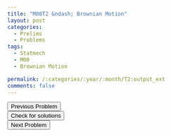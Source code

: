 ```yaml
---
title: "M00T2 &ndash; Brownian Motion"
layout: post
categories:
  - Prelims
  - Problems
tags:
  - Statmech
  - M00
  - Brownian Motion

permalink: /:categories/:year/:month/T2:output_ext
comments: false
---
```

<object data="2000M2T.pdf" type="application/pdf" width="100%" height="500"></object>

<div class='navbar'>
	<div float='left'><button onclick="window.location='T1.html'" >Previous Problem</button></div>
	<div float='center'><button onclick="window.location='https://princetonprelim.com/prelim/5/'">Check for solutions</button></div>
	<div float='right'><button onclick="window.location='T3.html'" > Next Problem</button></div>
</div>
